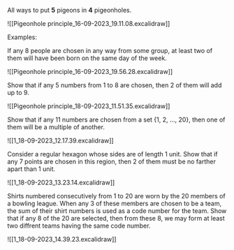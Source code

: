 All ways to put **5** pigeons in **4** pigeonholes.

![[Pigeonhole principle_16-09-2023_19.11.08.excalidraw]]

Examples:

If any 8 people are chosen in any way from some group, at least two of them will have been born on the same day of the week.

![[Pigeonhole principle_16-09-2023_19.56.28.excalidraw]]

Show that if any 5 numbers from 1 to 8 are chosen, then 2 of them will add up to 9.

![[Pigeonhole principle_18-09-2023_11.51.35.excalidraw]]

Show that if any 11 numbers are chosen from a set {1, 2, ..., 20}, then one of them will be a multiple of another.

![[1_18-09-2023_12.17.39.excalidraw]]

Consider a regular hexagon whose sides are of length 1 unit. Show that if any 7 points are chosen in this region, then 2 of them must be no farther apart than 1 unit.

![[1_18-09-2023_13.23.14.excalidraw]]

Shirts numbered consecutively from 1 to 20 are worn by the 20 members of a bowling league. When any 3 of these members are chosen to be a team, the sum of their shirt numbers is used as a code number for the team. Show that if any 8 of the 20 are selected, then from these 8, we may form at least two diffrent teams having the same code number.

![[1_18-09-2023_14.39.23.excalidraw]]
